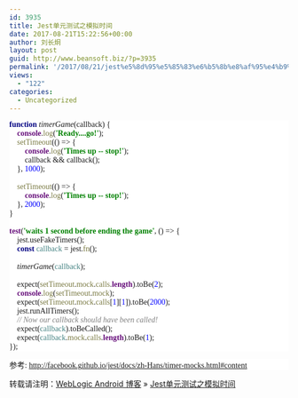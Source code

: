 ```yaml
---
id: 3935
title: Jest单元测试之模拟时间
date: 2017-08-21T15:22:56+00:00
author: 刘长炯
layout: post
guid: http://www.beansoft.biz/?p=3935
permalink: '/2017/08/21/jest%e5%8d%95%e5%85%83%e6%b5%8b%e8%af%95%e4%b9%8b%e6%a8%a1%e6%8b%9f%e6%97%b6%e9%97%b4/'
views:
  - "122"
categories:
  - Uncategorized
---
```

</p> 

<pre style="background-color: rgb(255, 255, 255); font-family: 'Microsoft YaHei'; font-size: 10.5pt;"><span style="color:#000080;font-weight:bold;">function </span><span style="font-style:italic;">timerGame</span>(callback) {<br />    <span style="color:#660e7a;font-weight:bold;">console</span>.<span style="color:#7a7a43;">log</span>(<span style="color:#008000;font-weight:bold;">'Ready....go!'</span>);<br />    <span style="color:#7a7a43;">setTimeout</span>(() =&gt; {<br />        <span style="color:#660e7a;font-weight:bold;">console</span>.<span style="color:#7a7a43;">log</span>(<span style="color:#008000;font-weight:bold;">'Times up -- stop!'</span>);<br />        callback && callback();<br />    }, <span style="color:#0000ff;">1000</span>);<br /><br />    <span style="color:#7a7a43;">setTimeout</span>(() =&gt; {<br />        <span style="color:#660e7a;font-weight:bold;">console</span>.<span style="color:#7a7a43;">log</span>(<span style="color:#008000;font-weight:bold;">'Times up -- stop!'</span>);<br />    }, <span style="color:#0000ff;">2000</span>);<br />}<br /><br /><span style="color:#660e7a;font-weight:bold;">test</span>(<span style="color:#008000;font-weight:bold;">'waits 1 second before ending the game'</span>, () =&gt; {<br />    jest.useFakeTimers();<br />    <span style="color:#000080;font-weight:bold;">const </span><span style="color:#458383;">callback </span>= jest.<span style="color:#7a7a43;">fn</span>();<br /><br />    <span style="font-style:italic;">timerGame</span>(<span style="color:#458383;">callback</span>);<br /><br />    expect(<span style="color:#7a7a43;">setTimeout</span>.<span style="color:#7a7a43;">mock</span>.<span style="color:#7a7a43;">calls</span>.<span style="color:#660e7a;font-weight:bold;">length</span>).toBe(<span style="color:#0000ff;">2</span>);<br />    <span style="color:#660e7a;font-weight:bold;">console</span>.<span style="color:#7a7a43;">log</span>(<span style="color:#7a7a43;">setTimeout</span>.<span style="color:#7a7a43;">mock</span>);<br />    expect(<span style="color:#7a7a43;">setTimeout</span>.<span style="color:#7a7a43;">mock</span>.<span style="color:#7a7a43;">calls</span>[<span style="color:#0000ff;">1</span>][<span style="color:#0000ff;">1</span>]).toBe(<span style="color:#0000ff;">2000</span>);<br />    jest.runAllTimers();<br />    <span style="color:#808080;font-style:italic;">// Now our callback should have been called!<br /></span><span style="color:#808080;font-style:italic;">    </span>expect(<span style="color:#458383;">callback</span>).toBeCalled();<br />    expect(<span style="color:#458383;">callback</span>.<span style="color:#7a7a43;">mock</span>.<span style="color:#7a7a43;">calls</span>.<span style="color:#660e7a;font-weight:bold;">length</span>).toBe(<span style="color:#0000ff;">1</span>);<br />});</pre>

<pre style="background-color: rgb(255, 255, 255); font-family: 'Microsoft YaHei'; font-size: 10.5pt;">参考: <a href="http://facebook.github.io/jest/docs/zh-Hans/timer-mocks.html#content">http://facebook.github.io/jest/docs/zh-Hans/timer-mocks.html#content</a></pre>

</body></html>

转载请注明：[WebLogic Android 博客](http://www.beansoft.biz) &raquo; [Jest单元测试之模拟时间](http://www.beansoft.biz/2017/08/21/jest%e5%8d%95%e5%85%83%e6%b5%8b%e8%af%95%e4%b9%8b%e6%a8%a1%e6%8b%9f%e6%97%b6%e9%97%b4/)